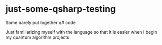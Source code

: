 # just-some-qsharp-testing

Some barely put together q# code

Just familiarizing myself with the language so that it is easier when I begin my quantum algorithm projects

